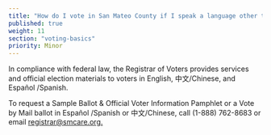 ```yaml
---
title: "How do I vote in San Mateo County if I speak a language other than English?"
published: true
weight: 11
section: "voting-basics"
priority: Minor
---
```


In compliance with federal law, the Registrar of Voters provides services and official election materials to voters in English, 中文/Chinese, and Español /Spanish.  

To request a Sample Ballot & Official Voter Information Pamphlet or a Vote by Mail ballot in Español /Spanish or 中文/Chinese, call (1-888) 762-8683 or email [registrar@smcare.org.](mailto:registrar@smcare.org)    
